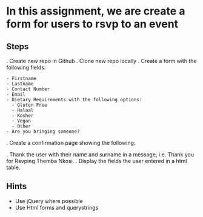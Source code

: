 # In this assignment, we are create a form for users to rsvp to an event

## Steps

. Create new repo in Github
. Clone new repo locally
. Create a form with the following fields:

    - Firstname
    - Lastname
    - Contact Number
    - Email
    - Dietary Requirements with the following options:
      - Gluten Free
      - Halaal
      - Kosher
      - Vegan
      - Other
    - Are you bringing someone?

. Create a confirmation page showing the following:

  . Thank the user with their name and surname in a message, i.e. Thank you for Rsvping Themba Nkosi.
  . Display the fields the user entered in a html table.

## Hints

* Use jQuery where possible
* Use Html forms and querystrings